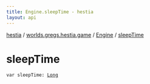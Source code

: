 ```yaml
---
title: Engine.sleepTime - hestia
layout: api
---
```


<div class='api-docs-breadcrumbs'><a href="../../index.html">hestia</a> / <a href="../index.html">worlds.gregs.hestia.game</a> / <a href="index.html">Engine</a> / <a href="./sleep-time.html">sleepTime</a></div>

# sleepTime

<div class="signature"><code><span class="keyword">var </span><span class="identifier">sleepTime</span><span class="symbol">: </span><a href="https://kotlinlang.org/api/latest/jvm/stdlib/kotlin/-long/index.html"><span class="identifier">Long</span></a></code></div>
